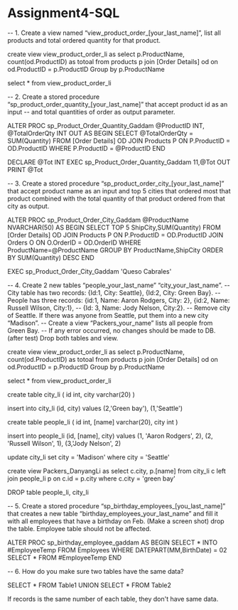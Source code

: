# Assignment4-SQL


-- 1. Create a view named “view_product_order_[your_last_name]”, list all products and total ordered quantity for that product.

create view view_product_order_li
as
select p.ProductName, count(od.ProductID) as totoal
from products p join [Order Details] od on od.ProductID = p.ProductID
Group by p.ProductName

select * from view_product_order_li

-- 2. Create a stored procedure “sp_product_order_quantity_[your_last_name]” that accept product id as an input 
-- and total quantities of order as output parameter.

ALTER PROC sp_Product_Order_Quantity_Gaddam
@ProductID INT,
@TotalOrderQty INT OUT
AS
BEGIN
SELECT @TotalOrderQty = SUM(Quantity)  FROM [Order Details] OD JOIN Products P ON P.ProductID = OD.ProductID
WHERE P.ProductID = @ProductID
END



DECLARE @Tot INT
EXEC sp_Product_Order_Quantity_Gaddam 11,@Tot OUT
PRINT @Tot 


-- 3. Create a stored procedure “sp_product_order_city_[your_last_name]” that accept product name as an input and top 5 cities that ordered most that product combined with the total quantity of that product ordered from that city as output.


ALTER PROC sp_Product_Order_City_Gaddam
@ProductName NVARCHAR(50)
AS
BEGIN
SELECT TOP 5 ShipCity,SUM(Quantity) FROM [Order Details] OD JOIN Products P ON P.ProductID = OD.ProductID JOIN Orders O ON O.OrderID = OD.OrderID
WHERE ProductName=@ProductName
GROUP BY ProductName,ShipCity
ORDER BY SUM(Quantity) DESC
END


EXEC sp_Product_Order_City_Gaddam 'Queso Cabrales'


-- 4. Create 2 new tables “people_your_last_name” “city_your_last_name”. 
-- City table has two records: {Id:1, City: Seattle}, {Id:2, City: Green Bay}. 
-- People has three records: {id:1, Name: Aaron Rodgers, City: 2}, {id:2, Name: Russell Wilson, City:1}, 
-- {Id: 3, Name: Jody Nelson, City:2}. 
-- Remove city of Seattle. If there was anyone from Seattle, put them into a new city “Madison”. 
-- Create a view “Packers_your_name” lists all people from Green Bay. 
-- If any error occurred, no changes should be made to DB. (after test) Drop both tables and view.

create view view_product_order_li
as
select p.ProductName, count(od.ProductID) as totoal
from products p join [Order Details] od on od.ProductID = p.ProductID
Group by p.ProductName

select * from view_product_order_li

create table city_li
(
id int,
city varchar(20)
)


insert into city_li (id, city)
values (2,'Green bay'), (1,'Seattle')

create table people_li
(
id int,
[name] varchar(20),
city int
)

insert into people_li (id, [name], city)
values (1, 'Aaron Rodgers', 2), (2, 'Russell Wilson', 1), (3,'Jody Nelson', 2)


update city_li 
set city = 'Madison'
where city = 'Seattle'

create view Packers_DanyangLi
as
select c.city, p.[name]
from city_li c left join people_li p on c.id = p.city
where c.city = 'green bay'

DROP table people_li, city_li



-- 5. Create a stored procedure “sp_birthday_employees_[you_last_name]” that creates a new table “birthday_employees_your_last_name” and fill it with all employees that have a birthday on Feb. (Make a screen shot) drop the table. Employee table should not be affected.

ALTER PROC sp_birthday_employee_gaddam
AS
BEGIN
SELECT * INTO #EmployeeTemp
FROM Employees WHERE DATEPART(MM,BirthDate) = 02
SELECT * FROM #EmployeeTemp
END


-- 6. How do you make sure two tables have the same data?

SELECT * FROM Table1
UNION
SELECT * FROM Table2

If records is the same number of each table, they don't have same data.

